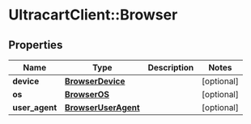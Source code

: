 # UltracartClient::Browser

## Properties
Name | Type | Description | Notes
------------ | ------------- | ------------- | -------------
**device** | [**BrowserDevice**](BrowserDevice.md) |  | [optional] 
**os** | [**BrowserOS**](BrowserOS.md) |  | [optional] 
**user_agent** | [**BrowserUserAgent**](BrowserUserAgent.md) |  | [optional] 


